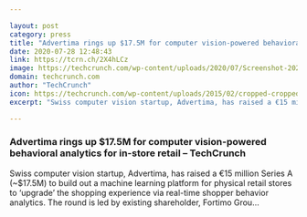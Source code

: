 ```yaml
---

layout: post
category: press
title: "Advertima rings up $17.5M for computer vision-powered behavioral analytics for in-store retail"
date: 2020-07-28 12:48:43
link: https://tcrn.ch/2X4hLCz
image: https://techcrunch.com/wp-content/uploads/2020/07/Screenshot-2020-07-28-at-13.57.23.png?w=684
domain: techcrunch.com
author: "TechCrunch"
icon: https://techcrunch.com/wp-content/uploads/2015/02/cropped-cropped-favicon-gradient.png?w=180
excerpt: "Swiss computer vision startup, Advertima, has raised a €15 million Series A (~$17.5M) to build out a machine learning platform for physical retail stores to ‘upgrade’ the shopping experience via real-time shopper behavior analytics. The round is led by existing shareholder, Fortimo Grou…"

---
```


### Advertima rings up $17.5M for computer vision-powered behavioral analytics for in-store retail – TechCrunch

Swiss computer vision startup, Advertima, has raised a €15 million Series A (~$17.5M) to build out a machine learning platform for physical retail stores to ‘upgrade’ the shopping experience via real-time shopper behavior analytics. The round is led by existing shareholder, Fortimo Grou…